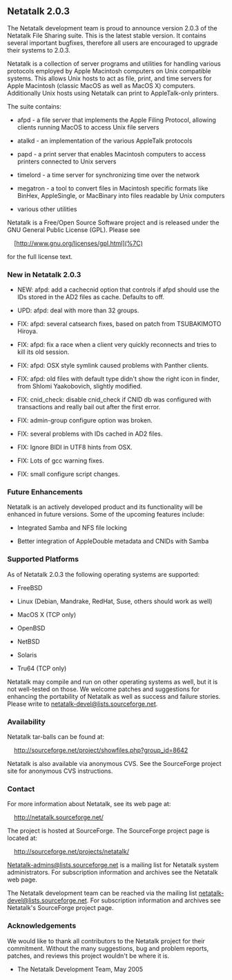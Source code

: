 ## Netatalk 2.0.3

The Netatalk development team is proud to announce version 2.0.3 of the
Netatalk File Sharing suite. This is the latest stable version. It
contains several important bugfixes, therefore all users are encouraged
to upgrade their systems to 2.0.3.

Netatalk is a collection of server programs and utilities for handling
various protocols employed by Apple Macintosh computers on Unix
compatible systems. This allows Unix hosts to act as file, print, and
time servers for Apple Macintosh (classic MacOS as well as MacOS X)
computers. Additionally Unix hosts using Netatalk can print to
AppleTalk-only printers.

The suite contains:

- afpd - a file server that implements the Apple Filing Protocol,
  allowing clients running MacOS to access Unix file servers

- atalkd - an implementation of the various AppleTalk protocols

- papd - a print server that enables Macintosh computers to access
  printers connected to Unix servers

- timelord - a time server for synchronizing time over the network

- megatron - a tool to convert files in Macintosh specific formats like
  BinHex, AppleSingle, or MacBinary into files readable by Unix
  computers

- various other utilities

Netatalk is a Free/Open Source Software project and is released under
the GNU General Public License (GPL). Please see

    [http://www.gnu.org/licenses/gpl.html](%7C)

for the full license text.

### New in Netatalk 2.0.3

- NEW: afpd: add a cachecnid option that controls if afpd should use the
  IDs stored in the AD2 files as cache. Defaults to off.

- UPD: afpd: deal with more than 32 groups.

- FIX: afpd: several catsearch fixes, based on patch from TSUBAKIMOTO
  Hiroya.

- FIX: afpd: fix a race when a client very quickly reconnects and tries
  to kill its old session.

- FIX: afpd: OSX style symlink caused problems with Panther clients.

- FIX: afpd: old files with default type didn't show the right icon in
  finder, from Shlomi Yaakobovich, slightly modified.

- FIX: cnid_check: disable cnid_check if CNID db was configured with
  transactions and really bail out after the first error.

- FIX: admin-group configure option was broken.

- FIX: several problems with IDs cached in AD2 files.

- FIX: Ignore BIDI in UTF8 hints from OSX.

- FIX: Lots of gcc warning fixes.

- FIX: small configure script changes.

### Future Enhancements

Netatalk is an actively developed product and its functionality will be
enhanced in future versions. Some of the upcoming features include:

- Integrated Samba and NFS file locking

- Better integration of AppleDouble metadata and CNIDs with Samba


### Supported Platforms

As of Netatalk 2.0.3 the following operating systems are supported:

- FreeBSD

- Linux (Debian, Mandrake, RedHat, Suse, others should work as well)

- MacOS X (TCP only)

- OpenBSD

- NetBSD

- Solaris

- Tru64 (TCP only)

Netatalk may compile and run on other operating systems as well, but it
is not well-tested on those. We welcome patches and suggestions for
enhancing the portability of Netatalk as well as success and failure
stories. Please write to netatalk-devel@lists.sourceforge.net.


### Availability

Netatalk tar-balls can be found at:

    <http://sourceforge.net/project/showfiles.php?group_id=8642>

Netatalk is also available via anonymous CVS. See the SourceForge
project site for anonymous CVS instructions.


### Contact

For more information about Netatalk, see its web page at:

    <http://netatalk.sourceforge.net/>

The project is hosted at SourceForge. The SourceForge project page is
located at:

    <http://sourceforge.net/projects/netatalk/>

Netatalk-admins@lists.sourceforge.net is a mailing list for Netatalk
system administrators. For subscription information and archives see the
Netatalk web page.

The Netatalk development team can be reached via the mailing list
netatalk-devel@lists.sourceforge.net. For subscription information and
archives see Netatalk's SourceForge project page.


### Acknowledgements

We would like to thank all contributors to the Netatalk project for
their commitment. Without the many suggestions, bug and problem reports,
patches, and reviews this project wouldn't be where it is.

- The Netatalk Development Team, May 2005
